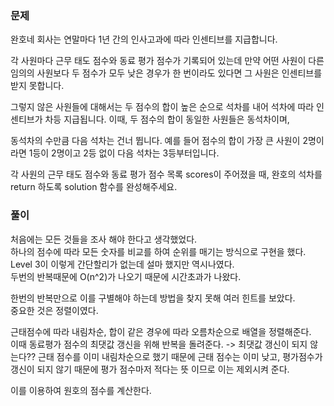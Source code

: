 ### 문제

완호네 회사는 연말마다 1년 간의 인사고과에 따라 인센티브를 지급합니다.    

각 사원마다 근무 태도 점수와 동료 평가 점수가 기록되어 있는데 만약 어떤 사원이 다른 임의의 사원보다 두 점수가 모두 낮은 경우가 한 번이라도 있다면 그 사원은 인센티브를 받지 못합니다.    

그렇지 않은 사원들에 대해서는 두 점수의 합이 높은 순으로 석차를 내어 석차에 따라 인센티브가 차등 지급됩니다. 이때, 두 점수의 합이 동일한 사원들은 동석차이며,    

동석차의 수만큼 다음 석차는 건너 뜁니다. 예를 들어 점수의 합이 가장 큰 사원이 2명이라면 1등이 2명이고 2등 없이 다음 석차는 3등부터입니다.

각 사원의 근무 태도 점수와 동료 평가 점수 목록 scores이 주어졌을 때, 완호의 석차를 return 하도록 solution 함수를 완성해주세요.


### 풀이

처음에는 모든 것들을 조사 해야 한다고 생각했었다.   
하나의 점수에 따라 모든 숫자를 비교를 하여 순위를 매기는 방식으로 구현을 했다.   
Level 3이 이렇게 간단할리가 없는데 설마 했지만 역시나였다.   
두번의 반복때문에 O(n^2)가 나오기 때문에 시간초과가 나왔다.   

한번의 반복만으로 이를 구별해야 하는데 방법을 찾지 못해 여러 힌트를 보았다.   
중요한 것은 정렬이였다.   

근태점수에 따라 내림차순, 합이 같은 경우에 따라 오름차순으로 배열을 정렬해준다.   
이때 동료평가 점수의 최댓값 갱신을 위해 반복을 돌려준다.
-> 최댓값 갱신이 되지 않는다?? 근태 점수를 이미 내림차순으로 했기 때문에 근태 점수는 이미 낮고, 평가점수가 갱신이 되지 않기 때문에 평가 점수마저 적다는 뜻 이므로 이는 제외시켜 준다.   

이를 이용하여 원호의 점수를 계산한다.
